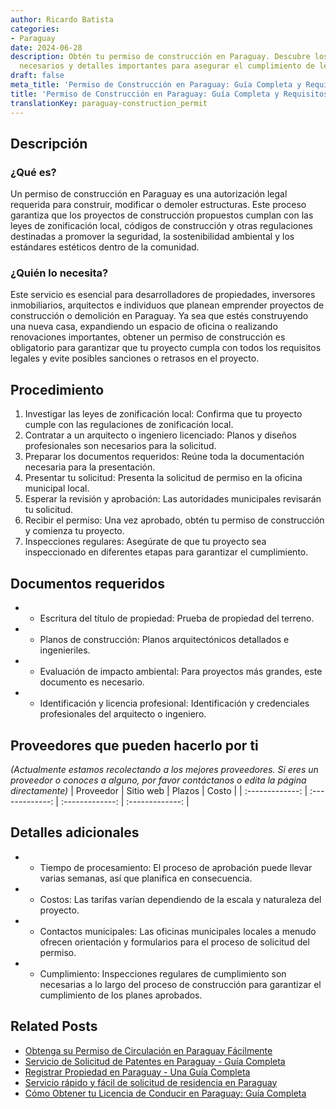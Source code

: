```yaml
---
author: Ricardo Batista
categories:
- Paraguay
date: 2024-06-28
description: Obtén tu permiso de construcción en Paraguay. Descubre los pasos, documentos
  necesarios y detalles importantes para asegurar el cumplimiento de leyes locales.
draft: false
meta_title: 'Permiso de Construcción en Paraguay: Guía Completa y Requisitos'
title: 'Permiso de Construcción en Paraguay: Guía Completa y Requisitos'
translationKey: paraguay-construction_permit
---
```



## Descripción
### ¿Qué es?
Un permiso de construcción en Paraguay es una autorización legal requerida para construir, modificar o demoler estructuras. Este proceso garantiza que los proyectos de construcción propuestos cumplan con las leyes de zonificación local, códigos de construcción y otras regulaciones destinadas a promover la seguridad, la sostenibilidad ambiental y los estándares estéticos dentro de la comunidad.

### ¿Quién lo necesita?
Este servicio es esencial para desarrolladores de propiedades, inversores inmobiliarios, arquitectos e individuos que planean emprender proyectos de construcción o demolición en Paraguay. Ya sea que estés construyendo una nueva casa, expandiendo un espacio de oficina o realizando renovaciones importantes, obtener un permiso de construcción es obligatorio para garantizar que tu proyecto cumpla con todos los requisitos legales y evite posibles sanciones o retrasos en el proyecto.

## Procedimiento

1. Investigar las leyes de zonificación local: Confirma que tu proyecto cumple con las regulaciones de zonificación local.
2. Contratar a un arquitecto o ingeniero licenciado: Planos y diseños profesionales son necesarios para la solicitud.
3. Preparar los documentos requeridos: Reúne toda la documentación necesaria para la presentación.
4. Presentar tu solicitud: Presenta la solicitud de permiso en la oficina municipal local.
5. Esperar la revisión y aprobación: Las autoridades municipales revisarán tu solicitud.
6. Recibir el permiso: Una vez aprobado, obtén tu permiso de construcción y comienza tu proyecto.
7. Inspecciones regulares: Asegúrate de que tu proyecto sea inspeccionado en diferentes etapas para garantizar el cumplimiento.

## Documentos requeridos

- * Escritura del título de propiedad: Prueba de propiedad del terreno.
- * Planos de construcción: Planos arquitectónicos detallados e ingenieriles.
- * Evaluación de impacto ambiental: Para proyectos más grandes, este documento es necesario.
- * Identificación y licencia profesional: Identificación y credenciales profesionales del arquitecto o ingeniero.

## Proveedores que pueden hacerlo por ti
_(Actualmente estamos recolectando a los mejores proveedores. Si eres un proveedor o conoces a alguno, por favor contáctanos o edita la página directamente)_
| Proveedor        |     Sitio web     |     Plazos    |       Costo      |
| :-------------: | :-------------: |  :-------------: | :-------------: |

## Detalles adicionales

- * Tiempo de procesamiento: El proceso de aprobación puede llevar varias semanas, así que planifica en consecuencia.
- * Costos: Las tarifas varían dependiendo de la escala y naturaleza del proyecto.
- * Contactos municipales: Las oficinas municipales locales a menudo ofrecen orientación y formularios para el proceso de solicitud del permiso.
- * Cumplimiento: Inspecciones regulares de cumplimiento son necesarias a lo largo del proceso de construcción para garantizar el cumplimiento de los planes aprobados.



## Related Posts

- [Obtenga su Permiso de Circulación en Paraguay Fácilmente](https://tramitit.com/es/guides/paraguay/permiso_de_circulación/)
- [Servicio de Solicitud de Patentes en Paraguay - Guía Completa](https://tramitit.com/es/guides/paraguay/solicitud_de_patente_municipal/)
- [Registrar Propiedad en Paraguay - Una Guía Completa](https://tramitit.com/es/guides/paraguay/registro_de_propiedad/)
- [Servicio rápido y fácil de solicitud de residencia en Paraguay](https://tramitit.com/es/guides/paraguay/solicitud_de_residencia/)
- [Cómo Obtener tu Licencia de Conducir en Paraguay: Guía Completa](https://tramitit.com/es/guides/paraguay/licencia_de_conducir/)